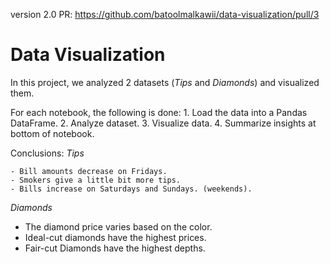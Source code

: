 version 2.0 PR: https://github.com/batoolmalkawii/data-visualization/pull/3

# Data Visualization

In this project, we analyzed 2 datasets (_Tips_ and _Diamonds_) and visualized them.

For each notebook, the following is done: 
    1. Load the data into a Pandas DataFrame.
    2. Analyze dataset.
    3. Visualize data.
    4. Summarize insights at bottom of notebook.

Conclusions:
*Tips*

    - Bill amounts decrease on Fridays.
    - Smokers give a little bit more tips.
    - Bills increase on Saturdays and Sundays. (weekends).

*Diamonds*
- The diamond price varies based on the color.
- Ideal-cut diamonds have the highest prices.
- Fair-cut Diamonds have the highest depths.

